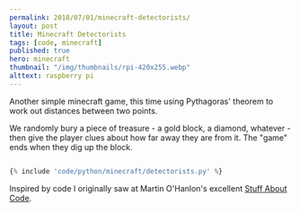 ```yaml
---
permalink: 2018/07/01/minecraft-detectorists/
layout: post
title: Minecraft Detectorists
tags: [code, minecraft]
published: true
hero: minecraft
thumbnail: "/img/thumbnails/rpi-420x255.webp"
alttext: raspberry pi
---
```


Another simple minecraft game, this time using Pythagoras' theorem to work out distances between two points.

We randomly bury a piece of treasure - a gold block, a diamond, whatever - then give the player clues about
how far away they are from it. The "game" ends when they dig up the block.

```python

{% include 'code/python/minecraft/detectorists.py' %}

```

Inspired by code I originally saw at Martin O'Hanlon's excellent <a href="https://www.stuffaboutcode.com/2013/01/raspberry-pi-minecraft-hide-and-seek.html">Stuff
About Code</a>.
